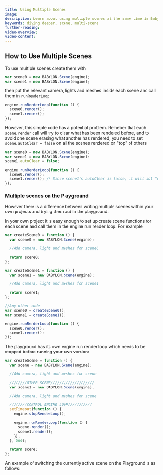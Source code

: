 ```yaml
---
title: Using Multiple Scenes
image:
description: Learn about using multiple scenes at the same time in Babylon.js.
keywords: diving deeper, scene, multi-scene
further-reading:
video-overview:
video-content:
---
```


## How to Use Multiple Scenes

To use multiple scenes create them with

```javascript
var scene0 = new BABYLON.Scene(engine);
var scene1 = new BABYLON.Scene(engine);
```

then put the relevant camera, lights and meshes inside each scene and call them in `runRenderLoop`

```javascript
engine.runRenderLoop(function () {
  scene0.render();
  scene1.render();
});
```

However, this simple code has a potential problem. Remeber that each `scene.render` call will try to clear what has been rendered before, and to avoid one scene erasing what another has rendered, you need to set `scene.autoClear = false` on all the scenes rendered on "top" of others:

```javascript
var scene0 = new BABYLON.Scene(engine);
var scene1 = new BABYLON.Scene(engine);
scene1.autoClear = false; 
```

```javascript
engine.runRenderLoop(function () {
  scene0.render();
  scene1.render(); // Since scene1's autoClear is false, it will not "erase" what scene0 has rendered.
});
```

### Multiple scenes on the Playground

However there is a difference between writing multiple scenes within your own projects and trying them out in the playground.

In your own project it is easy enough to set up create scene functions for each scene and call them in the engine run render loop. For example

```javascript
var createScene0 = function () {
  var scene0 = new BABYLON.Scene(engine);

  //Add camera, light and meshes for scene0

  return scene0;
};

var createScene1 = function () {
  var scene1 = new BABYLON.Scene(engine);

  //Add camera, light and meshes for scene1

  return scene1;
};

//Any other code
var scene0 = createScene0();
var scene1 = createScene1();

engine.runRenderLoop(function () {
  scene0.render();
  scene1.render();
});
```

The playground has its own engine run render loop which needs to be stopped before running your own version:

```javascript
var createScene = function () {
  var scene = new BABYLON.Scene(engine);

  //Add camera, light and meshes for scene

  ////////OTHER SCENE////////////////////
  var scene1 = new BABYLON.Scene(engine);

  //Add camera, light and meshes for scene

  ////////CONTROL ENGINE LOOP///////////
  setTimeout(function () {
    engine.stopRenderLoop();

    engine.runRenderLoop(function () {
      scene.render();
      scene1.render();
    });
  }, 500);

  return scene;
};
```

An example of switching the currently active scene on the Playground is as follows:
<Playground id="#P3E9YP" title="Switching Scenes" description="Simple example showing how to switch scenes." isMain={true} category="Scene"/>
